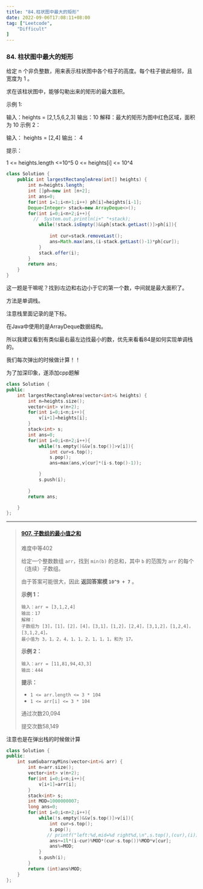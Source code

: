 ```yaml
---
title: "84.柱状图中最大的矩形"
date: 2022-09-06T17:08:11+08:00
tag: ["Leetcode",
    "Difficult"
]
---
```


### 84. 柱状图中最大的矩形
给定 n 个非负整数，用来表示柱状图中各个柱子的高度。每个柱子彼此相邻，且宽度为 1 。

求在该柱状图中，能够勾勒出来的矩形的最大面积。

 

示例 1:



输入：heights = [2,1,5,6,2,3]
输出：10
解释：最大的矩形为图中红色区域，面积为 10
示例 2：



输入： heights = [2,4]
输出： 4


提示：

1 <= heights.length <=10^5
0 <= heights[i] <= 10^4


```java
class Solution {
    public int largestRectangleArea(int[] heights) {
        int n=heights.length;
        int []ph=new int [n+2];
        int ans=0;
        for(int i=1;i<n+1;i++) ph[i]=heights[i-1];
        Deque<Integer> stack=new ArrayDeque<>();
        for(int i=0;i<n+2;i++){
          //  System.out.println(i+" "+stack);
            while(!stack.isEmpty()&&ph[stack.getLast()]>ph[i]){
               
                int cur=stack.removeLast();
                ans=Math.max(ans,(i-stack.getLast()-1)*ph[cur]);
            }
            stack.offer(i);
        }
        return ans;
    }
}
```
这一题是干嘛呢？找到i左边和右边小于它的第一个数，中间就是最大面积了。

方法是单调栈。

注意栈里面记录的是下标。

在Java中使用的是ArrayDeque数据结构。

所以我建议看到有类似最右最左边找最小的数，优先来看看84是如何实现单调栈的。

我们每次弹出的时候做计算！！

为了加深印象，遂添加cpp题解
```cpp
class Solution {
public:
    int largestRectangleArea(vector<int>& heights) {
        int n=heights.size();
        vector<int> v(n+2);
        for(int i=0;i<n;i++){
            v[i+1]=heights[i];
        }
        stack<int> s;
        int ans=0;
        for(int i=0;i<n+2;i++){
            while(!s.empty()&&v[s.top()]>v[i]){
                int cur=s.top();
                s.pop();
                ans=max(ans,v[cur]*(i-s.top()-1));

            }
            s.push(i);
            
        }
        return ans;

    }
};
```

---------





>#### [907. 子数组的最小值之和](https://leetcode.cn/problems/sum-of-subarray-minimums/)
>
>难度中等402
>
>给定一个整数数组 `arr`，找到 `min(b)` 的总和，其中 `b` 的范围为 `arr` 的每个（连续）子数组。
>
>由于答案可能很大，因此 **返回答案模 `10^9 + 7`** 。
>
> 
>
>**示例 1：**
>
>```
>输入：arr = [3,1,2,4]
>输出：17
>解释：
>子数组为 [3]，[1]，[2]，[4]，[3,1]，[1,2]，[2,4]，[3,1,2]，[1,2,4]，[3,1,2,4]。 
>最小值为 3，1，2，4，1，1，2，1，1，1，和为 17。
>```
>
>**示例 2：**
>
>```
>输入：arr = [11,81,94,43,3]
>输出：444
>```
>
> 
>
>**提示：**
>
>- `1 <= arr.length <= 3 * 104`
>- `1 <= arr[i] <= 3 * 104`
>
> 
>
>通过次数20,094
>
>提交次数58,149
>
>



注意也是在弹出栈的时候做计算

```cpp
class Solution {
public:
    int sumSubarrayMins(vector<int>& arr) {
        int n=arr.size();
        vector<int> v(n+2);
        for(int i=0;i<n;i++){
            v[i+1]=arr[i];
        }
        stack<int> s;
        int MOD=1000000007;
        long ans=0;
        for(int i=0;i<n+2;i++){
            while(!s.empty()&&v[s.top()]>v[i]){
                int cur=s.top();
                s.pop();
               // printf("left:%d,mid=%d right%d,\n",s.top(),(cur),(i));
                ans+=1l*(i-cur)%MOD*(cur-s.top())%MOD*v[cur];
                ans%=MOD;
            }
            s.push(i);
        }
        return (int)ans%MOD;
    }
};
```

